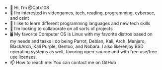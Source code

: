 - 👋 Hi, I’m @Catx108
- 👀 I’m interested in videogames, tech, reading, programming, cybersec, and osint
- 🌱 I like to learn different programming languages and new tech skills
- 💞️ I’m looking to collaborate on all sorts of projects
- 🖥 My favorite Computer OS is Linux with my favorite distros based on my needs and tasks I do being Parrot, Debian, Kali, Arch, Manjaro, BlackArch, Kali Purple, Gentoo, and Nobara. I also like/enjoy BSD operating systems as well, favoring open-source and with free use/free use licenses. 
- 📫 How to reach me: You can contact me on GitHub

<!---
Catx108/Catx108 is a ✨ special ✨ repository because its `README.md` (this file) appears on your GitHub profile.
You can click the Preview link to take a look at your changes.
--->
